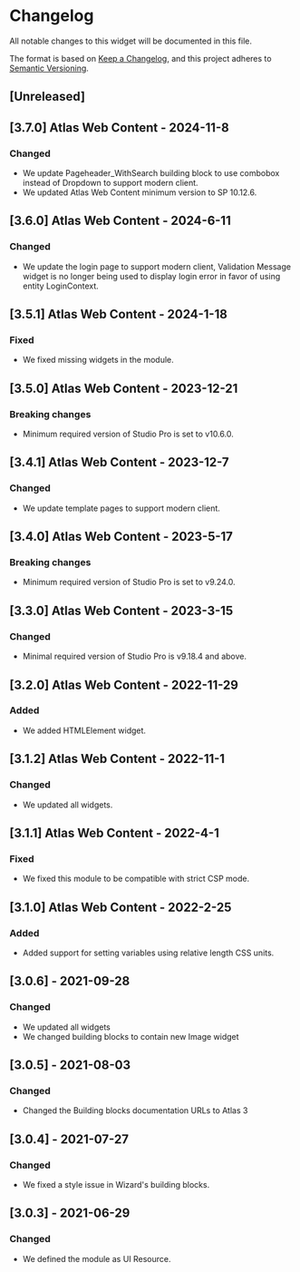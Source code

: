 # Changelog

All notable changes to this widget will be documented in this file.

The format is based on [Keep a Changelog](https://keepachangelog.com/en/1.0.0/), and this project adheres to [Semantic Versioning](https://semver.org/spec/v2.0.0.html).

## [Unreleased]

## [3.7.0] Atlas Web Content - 2024-11-8

### Changed

-   We update Pageheader_WithSearch building block to use combobox instead of Dropdown to support modern client.
-   We updated Atlas Web Content minimum version to SP 10.12.6.

## [3.6.0] Atlas Web Content - 2024-6-11

### Changed

-   We update the login page to support modern client, Validation Message widget is no longer being used to display login error in favor of using entity LoginContext.

## [3.5.1] Atlas Web Content - 2024-1-18

### Fixed

-   We fixed missing widgets in the module.

## [3.5.0] Atlas Web Content - 2023-12-21

### Breaking changes

-   Minimum required version of Studio Pro is set to v10.6.0.

## [3.4.1] Atlas Web Content - 2023-12-7

### Changed

-   We update template pages to support modern client.

## [3.4.0] Atlas Web Content - 2023-5-17

### Breaking changes

-   Minimum required version of Studio Pro is set to v9.24.0.

## [3.3.0] Atlas Web Content - 2023-3-15

### Changed

-   Minimal required version of Studio Pro is v9.18.4 and above.

## [3.2.0] Atlas Web Content - 2022-11-29

### Added

-   We added HTMLElement widget.

## [3.1.2] Atlas Web Content - 2022-11-1

### Changed

-   We updated all widgets.

## [3.1.1] Atlas Web Content - 2022-4-1

### Fixed

-   We fixed this module to be compatible with strict CSP mode.

## [3.1.0] Atlas Web Content - 2022-2-25

### Added

-   Added support for setting variables using relative length CSS units.

## [3.0.6] - 2021-09-28

### Changed

-   We updated all widgets
-   We changed building blocks to contain new Image widget

## [3.0.5] - 2021-08-03

### Changed

-   Changed the Building blocks documentation URLs to Atlas 3

## [3.0.4] - 2021-07-27

### Changed

-   We fixed a style issue in Wizard's building blocks.

## [3.0.3] - 2021-06-29

### Changed

-   We defined the module as UI Resource.

